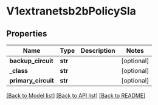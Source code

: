 # V1extranetsb2bPolicySla

## Properties
Name | Type | Description | Notes
------------ | ------------- | ------------- | -------------
**backup_circuit** | **str** |  | [optional] 
**_class** | **str** |  | [optional] 
**primary_circuit** | **str** |  | [optional] 

[[Back to Model list]](../README.md#documentation-for-models) [[Back to API list]](../README.md#documentation-for-api-endpoints) [[Back to README]](../README.md)

